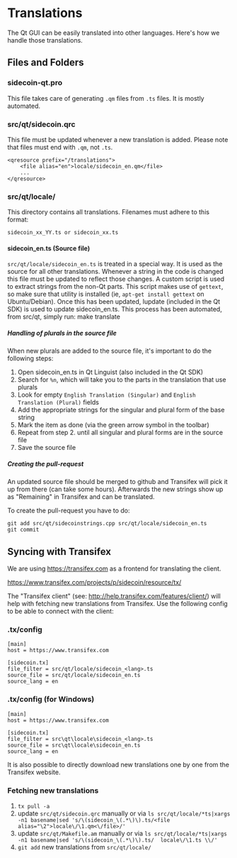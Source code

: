 Translations
============

The Qt GUI can be easily translated into other languages. Here's how we
handle those translations.

Files and Folders
-----------------

### sidecoin-qt.pro

This file takes care of generating `.qm` files from `.ts` files. It is mostly
automated.

### src/qt/sidecoin.qrc

This file must be updated whenever a new translation is added. Please note that
files must end with `.qm`, not `.ts`.

    <qresource prefix="/translations">
        <file alias="en">locale/sidecoin_en.qm</file>
        ...
    </qresource>

### src/qt/locale/

This directory contains all translations. Filenames must adhere to this format:

    sidecoin_xx_YY.ts or sidecoin_xx.ts

#### sidecoin_en.ts (Source file)

`src/qt/locale/sidecoin_en.ts` is treated in a special way. It is used as the
source for all other translations. Whenever a string in the code is changed
this file must be updated to reflect those changes. A  custom script is used
to extract strings from the non-Qt parts. This script makes use of `gettext`,
so make sure that utility is installed (ie, `apt-get install gettext` on 
Ubuntu/Debian). Once this has been updated, lupdate (included in the Qt SDK)
is used to update sidecoin_en.ts. This process has been automated, from src/qt,
simply run:
    make translate
    
##### Handling of plurals in the source file

When new plurals are added to the source file, it's important to do the following steps:

1. Open sidecoin_en.ts in Qt Linguist (also included in the Qt SDK)
2. Search for `%n`, which will take you to the parts in the translation that use plurals
3. Look for empty `English Translation (Singular)` and `English Translation (Plural)` fields
4. Add the appropriate strings for the singular and plural form of the base string
5. Mark the item as done (via the green arrow symbol in the toolbar)
6. Repeat from step 2. until all singular and plural forms are in the source file
7. Save the source file

##### Creating the pull-request

An updated source file should be merged to github and Transifex will pick it
up from there (can take some hours). Afterwards the new strings show up as "Remaining"
in Transifex and can be translated.

To create the pull-request you have to do:

    git add src/qt/sidecoinstrings.cpp src/qt/locale/sidecoin_en.ts
    git commit

Syncing with Transifex
----------------------

We are using https://transifex.com as a frontend for translating the client.

https://www.transifex.com/projects/p/sidecoin/resource/tx/

The "Transifex client" (see: http://help.transifex.com/features/client/)
will help with fetching new translations from Transifex. Use the following
config to be able to connect with the client:

### .tx/config

    [main]
    host = https://www.transifex.com

    [sidecoin.tx]
    file_filter = src/qt/locale/sidecoin_<lang>.ts
    source_file = src/qt/locale/sidecoin_en.ts
    source_lang = en
    
### .tx/config (for Windows)

    [main]
    host = https://www.transifex.com

    [sidecoin.tx]
    file_filter = src\qt\locale\sidecoin_<lang>.ts
    source_file = src\qt\locale\sidecoin_en.ts
    source_lang = en

It is also possible to directly download new translations one by one from the Transifex website.

### Fetching new translations

1. `tx pull -a`
2. update `src/qt/sidecoin.qrc` manually or via
   `ls src/qt/locale/*ts|xargs -n1 basename|sed 's/\(sidecoin_\(.*\)\).ts/<file alias="\2">locale\/\1.qm<\/file>/'`
3. update `src/qt/Makefile.am` manually or via
   `ls src/qt/locale/*ts|xargs -n1 basename|sed 's/\(sidecoin_\(.*\)\).ts/  locale\/\1.ts \\/'`
4. `git add` new translations from `src/qt/locale/`
